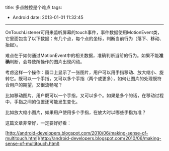 title: 多点触控是个难点
tags:
  - Android
date: 2013-01-01 11:32:45
---

OnTouchListener可用来监听屏幕的touch事件，事件数据使用MotionEvent类，它里面包含了以下数据：有几个点，每个点的坐标，判断当前行为（落下、移动、抬起）。

难点在于如何通过MotionEvent中的相关数据，准确判断当前的行为。如果不能**准确**判断，会导致所操作的图片出现闪动。

考虑这样一个操作：窗口上显示了一张图片，用户可以用手指移动、放大缩小、旋转它。既可以一个手指，又可以多个手指（两个或更多），如何让图片的处理既符合用户的期望，又很流畅呢？

比如移动图片，用户既可以一个手指，又可以多个。如果是多个的话，在移动过程中，手指之间的位置还可能发生变化。

比如放大缩小图片，如果用户使用多个手指，在放大时以哪些手指为准？

这篇文章非常好，一定要好好看：

[http://android-developers.blogspot.com/2010/06/making-sense-of-multitouch.html](http://android-developers.blogspot.com/2010/06/making-sense-of-multitouch.html)